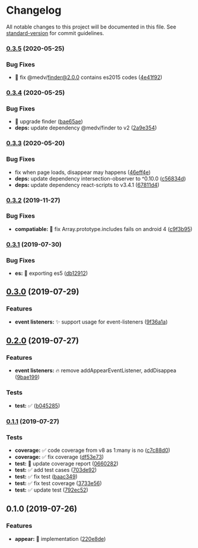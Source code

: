 # Changelog

All notable changes to this project will be documented in this file. See [standard-version](https://github.com/conventional-changelog/standard-version) for commit guidelines.

### [0.3.5](https://github.com/vivaxy/appear-event/compare/v0.3.4...v0.3.5) (2020-05-25)


### Bug Fixes

* :bug: fix @medv/finder@2.0.0 contains es2015 codes ([4e41f92](https://github.com/vivaxy/appear-event/commit/4e41f927748001130c1be34ad642c91540da66ab))

### [0.3.4](https://github.com/vivaxy/appear-event/compare/v0.3.3...v0.3.4) (2020-05-25)


### Bug Fixes

* :bug: upgrade finder ([bae65ae](https://github.com/vivaxy/appear-event/commit/bae65ae1d0553ac90974210459c5b0c1fa0e34ea))
* **deps:** update dependency @medv/finder to v2 ([2a9e354](https://github.com/vivaxy/appear-event/commit/2a9e3546bb7352db11d5d3e25f84b4ae2b3863d9))

### [0.3.3](https://github.com/vivaxy/appear-event/compare/v0.3.2...v0.3.3) (2020-05-20)


### Bug Fixes

* fix when page loads, disappear may happens ([46eff4e](https://github.com/vivaxy/appear-event/commit/46eff4e8dbc62f34d6f3cc506ee8a06bbc73ab3f))
* **deps:** update dependency intersection-observer to ^0.10.0 ([c56834d](https://github.com/vivaxy/appear-event/commit/c56834d2d4928a11c9b3f608296940d41db24ac6))
* **deps:** update dependency react-scripts to v3.4.1 ([67811d4](https://github.com/vivaxy/appear-event/commit/67811d42b06274f850d18416e794fc8c5a4e4de8))

### [0.3.2](https://github.com/vivaxy/appear-event/compare/v0.3.1...v0.3.2) (2019-11-27)


### Bug Fixes

* **compatiable:** :bug: fix Array.prototype.includes fails on android 4 ([c9f3b95](https://github.com/vivaxy/appear-event/commit/c9f3b95))



### [0.3.1](https://github.com/vivaxy/appear-event/compare/v0.3.0...v0.3.1) (2019-07-30)


### Bug Fixes

* **es:** :bug: exporting es5 ([db12912](https://github.com/vivaxy/appear-event/commit/db12912))



## [0.3.0](https://github.com/vivaxy/appear-event/compare/v0.2.0...v0.3.0) (2019-07-29)


### Features

* **event listeners:** :sparkles: support usage for event-listeners ([9f36a1a](https://github.com/vivaxy/appear-event/commit/9f36a1a))



## [0.2.0](https://github.com/vivaxy/appear-event/compare/v0.1.1...v0.2.0) (2019-07-27)


### Features

* **event listeners:** :fire: remove addAppearEventListener, addDisappea ([9bae199](https://github.com/vivaxy/appear-event/commit/9bae199))


### Tests

* **test:** :white_check_mark: ([b045285](https://github.com/vivaxy/appear-event/commit/b045285))



### [0.1.1](https://github.com/vivaxy/appear-event/compare/v0.1.0...v0.1.1) (2019-07-27)


### Tests

* **coverage:** :white_check_mark: code coverage from v8 as 1:many is no ([c7c88d0](https://github.com/vivaxy/appear-event/commit/c7c88d0))
* **coverage:** :white_check_mark: fix coverage ([df53e73](https://github.com/vivaxy/appear-event/commit/df53e73))
* **test:** :construction_worker: update coverage report ([0660282](https://github.com/vivaxy/appear-event/commit/0660282))
* **test:** :white_check_mark: add test cases ([703de92](https://github.com/vivaxy/appear-event/commit/703de92))
* **test:** :white_check_mark: fix test ([baac349](https://github.com/vivaxy/appear-event/commit/baac349))
* **test:** :white_check_mark: fix test coverage ([3733e56](https://github.com/vivaxy/appear-event/commit/3733e56))
* **test:** :white_check_mark: update test ([792ec52](https://github.com/vivaxy/appear-event/commit/792ec52))



## 0.1.0 (2019-07-26)


### Features

* **appear:** :tada: implementation ([220e8de](https://github.com/vivaxy/appear-event/commit/220e8de))
